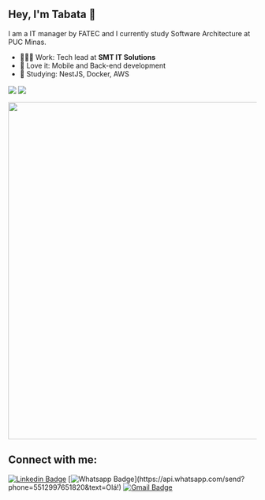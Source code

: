 ## Hey, I'm Tabata 👋

I am a IT manager by FATEC and I currently study Software Architecture at PUC Minas.

- 👩🏻‍💻 Work: Tech lead at **SMT IT Solutions**
- 💙 Love it: Mobile and Back-end development
- 📖 Studying: NestJS, Docker, AWS

<div>
  <img align="center" src="https://github-profile-summary-cards.vercel.app/api/cards/repos-per-language?username=tabaesso&theme=material_palenight" />
  <img align="center" src="https://github-profile-summary-cards.vercel.app/api/cards/stats?username=tabaesso&theme=material_palenight" />
</div>
<br />
<div>
  <img align="center" src="https://github-profile-summary-cards.vercel.app/api/cards/profile-details?username=tabaesso&theme=material_palenight" width="685px"/>
</div>

## Connect with me:
[![Linkedin Badge](https://img.shields.io/badge/-LinkedIn-blue?style=flat-square&logo=Linkedin&logoColor=white&link=https://www.linkedin.com/in/tabatabaesso/)](https://www.linkedin.com/in/tabatabaesso/)
[![Whatsapp Badge](https://img.shields.io/badge/-Whatsapp-4CA143?style=flat-square&labelColor=4CA143&logo=whatsapp&logoColor=white&link=https://api.whatsapp.com/send?phone=5512997651820&text=Olá!)](https://api.whatsapp.com/send?phone=5512997651820&text=Olá!)
[![Gmail Badge](https://img.shields.io/badge/-Gmail-c14438?style=flat-square&logo=Gmail&logoColor=white&link=mailto:tatabaesso@gmail.com)](mailto:tatabaesso@gmail.com)

